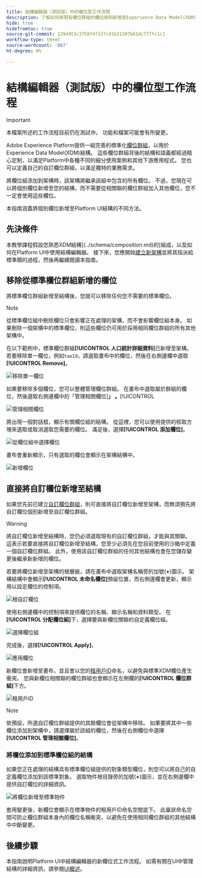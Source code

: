```yaml
---
title: 結構編輯器（測試版）中的欄位型工作流程
description: 了解如何將現有欄位群組的欄位個別新增至Experience Data Model(XDM)結構。
hide: true
hidefromtoc: true
source-git-commit: 139d453c3758f4f137cd1b31307b61dc777fc1c1
workflow-type: tm+mt
source-wordcount: '867'
ht-degree: 0%

---
```


# 結構編輯器（測試版）中的欄位型工作流程

>[!IMPORTANT]
>
>本檔案所述的工作流程目前仍在測試中。 功能和檔案可能會有所變更。

Adobe Experience Platform提供一組完善的標準化[欄位群組](../schema/composition.md#field-group)，以用於Experience Data Model(XDM)結構。 這些欄位群組背後的結構和語義都經過精心定制，以滿足Platform中各種不同的細分使用案例和其他下游應用程式。 您也可以定義自己的自訂欄位群組，以滿足獨特的業務需求。

將欄位組添加到架構時，該架構將繼承該組中包含的所有欄位。 不過，您現在可以將個別欄位新增至您的結構，而不需要從相關聯的欄位群組加入其他欄位，您不一定會使用這些欄位。

本指南涵蓋將個別欄位新增至Platform UI結構的不同方法。

## 先決條件

本教學課程假設您熟悉XDM結構](../schema/composition.md)的[組成，以及如何在Platform UI中使用結構編輯器。 接下來，您應開始[建立新架構](./resources/schemas.md)並將其指派給標準類的過程，然後再繼續閱讀本指南。

## 移除從標準欄位群組新增的欄位

將標準欄位群組新增至結構後，您就可以移除任何您不需要的標準欄位。

>[!NOTE]
>
>從標準欄位組中刪除欄位只會影響正在處理的架構，而不會影響欄位組本身。 如果刪除一個架構中的標準欄位，則這些欄位仍可用於採用相同欄位群組的所有其他架構中。

在以下範例中，標準欄位群組&#x200B;**[!UICONTROL 人口統計詳細資料]**&#x200B;已新增至架構。 若要移除單一欄位，例如`taxId`，請選取畫布中的欄位，然後在右側邊欄中選取&#x200B;**[!UICONTROL Remove]**。

![移除單一欄位](../images/ui/field-based-workflows/remove-single-field.png)

如果要移除多個欄位，您可以整體管理欄位群組。 在畫布中選取屬於群組的欄位，然後選取右側邊欄中的「管理相關欄位&#x200B;]**」 。**[!UICONTROL 

![管理相關欄位](../images/ui/field-based-workflows/manage-related-fields.png)

將出現一個對話框，顯示有關欄位組的結構。 從這裡，您可以使用提供的核取方塊來選取或取消選取您需要的欄位。 滿足後，選擇&#x200B;**[!UICONTROL 添加欄位]**。

![從欄位組中選擇欄位](../images/ui/field-based-workflows/select-fields.png)

畫布會重新顯示，只有選取的欄位會顯示在架構結構中。

![新增欄位](../images/ui/field-based-workflows/fields-added.png)

## 直接將自訂欄位新增至結構

如果您先前已建立[自訂欄位群組](./resources/field-groups.md#create)，則可直接將自訂欄位新增至架構，而無須預先將自訂欄位個別新增至自訂欄位群組。

>[!WARNING]
>
>將自訂欄位新增至結構時，您仍必須選取現有的自訂欄位群組，才能與其關聯。 這表示若要直接將自訂欄位新增至結構，您至少必須先在您目前使用的沙箱中定義一個自訂欄位群組。 此外，使用該自訂欄位群組的任何其他結構也會在您儲存變更後繼承新新增的欄位。

若要將欄位新增至架構的根層級，請在畫布中選取架構名稱旁的加號(**+**)圖示。 架構結構中會顯示&#x200B;**[!UICONTROL 未命名欄位]**&#x200B;預留位置，而右側邊欄會更新，顯示用以設定欄位的控制項。

![根自訂欄位](../images/ui/field-based-workflows/root-custom-field.png)

使用右側邊欄中的控制項來提供欄位的名稱、顯示名稱和資料類型。 在&#x200B;**[!UICONTROL 分配欄位組]**&#x200B;下，選擇要與新欄位關聯的自定義欄位組。

![選擇欄位組](../images/ui/field-based-workflows/select-field-group.png)

完成後，選擇&#x200B;**[!UICONTROL Apply]**。

![應用欄位](../images/ui/field-based-workflows/apply-field.png)

新欄位會新增至畫布，並且會以您的[租用戶ID](../api/getting-started.md#know-your-tenant_id)命名，以避免與標準XDM欄位產生衝突。 您與新欄位相關聯的欄位群組也會顯示在左側欄的&#x200B;**[!UICONTROL 欄位群組]**&#x200B;下方。

![租用戶ID](../images/ui/field-based-workflows/tenantId.png)

>[!NOTE]
>
>依預設，所選自訂欄位群組提供的其餘欄位會從架構中移除。 如果要將其中一些欄位添加到架構中，請選擇屬於該組的欄位，然後在右側欄位中選擇&#x200B;**[!UICONTROL 管理相關欄位]**。

### 將欄位添加到標準欄位組的結構

如果您正在處理的結構具有標準欄位組提供的對象類型欄位，則您可以將自己的自定義欄位添加到該標準對象。 選取物件根目錄旁的加號(**+**)圖示，並在右側邊欄中提供自訂欄位的詳細資訊。

![將欄位新增至標準物件](../images/ui/field-based-workflows/add-field-to-standard-object.png)

套用變更後，新欄位會顯示在標準物件的租用戶ID命名空間底下。 此巢狀命名空間可防止欄位群組本身內的欄位名稱衝突，以避免在使用相同欄位群組的其他結構中中斷變更。

## 後續步驟

本指南說明Platform UI中結構編輯器的新欄位式工作流程。 如需有關在UI中管理結構的詳細資訊，請參閱[UI概述](./overview.md)。
